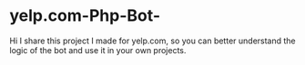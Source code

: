 # yelp.com-Php-Bot-
Hi I share this project I made for yelp.com, so you can better understand the logic of the bot and use it in your own projects.
